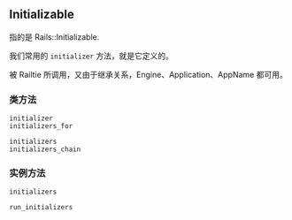 ## Initializable

指的是 Rails::Initializable.

我们常用的 `initializer` 方法，就是它定义的。

被 Railtie 所调用，又由于继承关系，Engine、Application、AppName 都可用。

### 类方法

```
initializer
initializers_for

initializers
initializers_chain
```

### 实例方法

```
initializers

run_initializers
```
